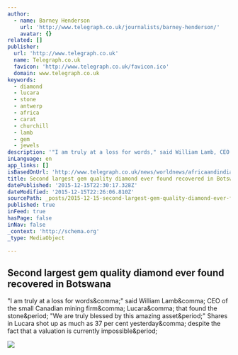 ```yaml
---
author:
  - name: Barney Henderson
    url: 'http://www.telegraph.co.uk/journalists/barney-henderson/'
    avatar: {}
related: []
publisher:
  url: 'http://www.telegraph.co.uk'
  name: Telegraph.co.uk
  favicon: 'http://www.telegraph.co.uk/favicon.ico'
  domain: www.telegraph.co.uk
keywords:
  - diamond
  - lucara
  - stone
  - antwerp
  - africa
  - carat
  - churchill
  - lamb
  - gem
  - jewels
description: '"I am truly at a loss for words," said William Lamb, CEO of the small Canadian mining firm, Lucara, that found the stone. "We are truly blessed by this amazing asset." Shares in Lucara shot up as much as 37 per cent yesterday, despite the fact that a valuation is currently impossible.'
inLanguage: en
app_links: []
isBasedOnUrl: 'http://www.telegraph.co.uk/news/worldnews/africaandindianocean/botswana/12004705/Second-largest-gem-quality-diamond-ever-found-recovered-in-Botswana.html'
title: Second largest gem quality diamond ever found recovered in Botswana
datePublished: '2015-12-15T22:30:17.328Z'
dateModified: '2015-12-15T22:26:06.810Z'
sourcePath: _posts/2015-12-15-second-largest-gem-quality-diamond-ever-found-recovered-in-b.md
published: true
inFeed: true
hasPage: false
inNav: false
_context: 'http://schema.org'
_type: MediaObject

---
```

<article style=""><h1>Second largest gem quality diamond ever found recovered in Botswana</h1><p>"I am truly at a loss for words&amp;comma;" said William Lamb&amp;comma; CEO of the small Canadian mining firm&amp;comma; Lucara&amp;comma; that found the stone&amp;period; "We are truly blessed by this amazing asset&amp;period;" Shares in Lucara shot up as much as 37 per cent yesterday&amp;comma; despite the fact that a valuation is currently impossible&amp;period;</p><img src="http://i.telegraph.co.uk/multimedia/archive/03504/1111-Carat-diamond_3504488k.jpg" /></article>
